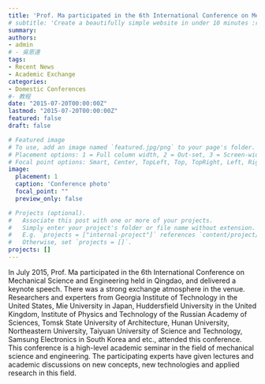 ```yaml
---
title: 'Prof. Ma participated in the 6th International Conference on Mechanical Science and Engineering in Qingdao, China'
# subtitle: 'Create a beautifully simple website in under 10 minutes :rocket:'
summary: 
authors:
- admin
# - 吳恩達
tags:
- Recent News
- Academic Exchange
categories:
- Domestic Conferences
#- 教程
date: "2015-07-20T00:00:00Z"
lastmod: "2015-07-20T00:00:00Z"
featured: false
draft: false

# Featured image
# To use, add an image named `featured.jpg/png` to your page's folder.
# Placement options: 1 = Full column width, 2 = Out-set, 3 = Screen-width
# Focal point options: Smart, Center, TopLeft, Top, TopRight, Left, Right, BottomLeft, Bottom, BottomRight
image:
  placement: 1
  caption: 'Conference photo'
  focal_point: ""
  preview_only: false

# Projects (optional).
#   Associate this post with one or more of your projects.
#   Simply enter your project's folder or file name without extension.
#   E.g. `projects = ["internal-project"]` references `content/project/deep-learning/index.md`.
#   Otherwise, set `projects = []`.
projects: []
---
```


In July 2015, Prof. Ma participated in the 6th International Conference on Mechanical Science and Engineering held in Qingdao, and delivered a keynote speech. There was a strong exchange atmosphere in the venue. Researchers and experters from Georgia Institute of Technology in the United States, Mie University in Japan, Huddersfield University in the United Kingdom, Institute of Physics and Technology of the Russian Academy of Sciences, Tomsk State University of Architecture, Hunan University, Northeastern University, Taiyuan University of Science and Technology, Samsung Electronics in South Korea  and etc., attended this conference. This conference is a high-level academic seminar in the field of mechanical science and engineering. The participating experts have given lectures and academic discussions on new concepts, new technologies and applied research in this field.